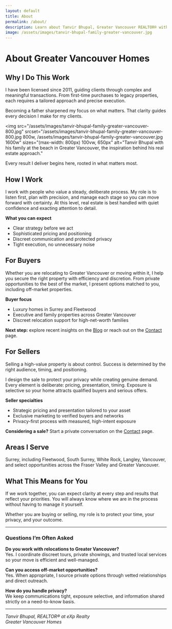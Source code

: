 ```yaml
---
layout: default
title: About
permalink: /about/
description: Learn about Tanvir Bhupal, Greater Vancouver REALTOR® with eXp Realty. Specializing in luxury homes, discreet relocations, and high-value property sales across Surrey, Fleetwood, and Greater Vancouver.
image: /assets/images/tanvir-bhupal-family-greater-vancouver.jpg
---
```


<div class="page-content">

# About Greater Vancouver Homes

## Why I Do This Work
I have been licensed since 2011, guiding clients through complex and meaningful transactions. From first-time purchases to legacy properties, each requires a tailored approach and precise execution.

Becoming a father sharpened my focus on what matters. That clarity guides every decision I make for my clients.

<img 
  src="/assets/images/tanvir-bhupal-family-greater-vancouver-800.jpg" 
  srcset="/assets/images/tanvir-bhupal-family-greater-vancouver-800.jpg 800w, 
          /assets/images/tanvir-bhupal-family-greater-vancouver.jpg 1600w"
  sizes="(max-width: 800px) 100vw, 650px"
  alt="Tanvir Bhupal with his family at the beach in Greater Vancouver, the inspiration behind his real estate approach."
>
<p class="caption">Every result I deliver begins here, rooted in what matters most.</p>

## How I Work
I work with people who value a steady, deliberate process. My role is to listen first, plan with precision, and manage each stage so you can move forward with certainty. At this level, real estate is best handled with quiet confidence and exacting attention to detail.

**What you can expect**
- Clear strategy before we act  
- Sophisticated pricing and positioning  
- Discreet communication and protected privacy  
- Tight execution, no unnecessary noise

## For Buyers
Whether you are relocating to Greater Vancouver or moving within it, I help you secure the right property with efficiency and discretion. From private opportunities to the best of the market, I present options matched to you, including off-market properties.

**Buyer focus**
- Luxury homes in Surrey and Fleetwood  
- Executive and family properties across Greater Vancouver  
- Discreet relocation support for high-net-worth families

**Next step:** explore recent insights on the [Blog](/blog/) or reach out on the [Contact](/contact/) page.

## For Sellers
Selling a high-value property is about control. Success is determined by the right audience, timing, and positioning.

I design the sale to protect your privacy while creating genuine demand. Every element is deliberate: pricing, presentation, timing. Exposure is selective so your home attracts qualified buyers and serious offers.

**Seller specialties**
- Strategic pricing and presentation tailored to your asset  
- Exclusive marketing to verified buyers and networks  
- Privacy-first process with measured, high-intent exposure

**Considering a sale?** Start a private conversation on the [Contact](/contact/) page.

## Areas I Serve
Surrey, including Fleetwood, South Surrey, White Rock, Langley, Vancouver, and select opportunities across the Fraser Valley and Greater Vancouver.

## What This Means for You
If we work together, you can expect clarity at every step and results that reflect your priorities. You will always know where we are in the process without having to manage it yourself.

Whether you are buying or selling, my role is to protect your time, your privacy, and your outcome.

---

### Questions I’m Often Asked
**Do you work with relocations to Greater Vancouver?**  
Yes. I coordinate discreet tours, private showings, and trusted local services so your move is efficient and well-managed.

**Can you access off-market opportunities?**  
Yes. When appropriate, I source private options through vetted relationships and direct outreach.

**How do you handle privacy?**  
We keep communications tight, exposure selective, and information shared strictly on a need-to-know basis.

---

*Tanvir Bhupal, REALTOR® at eXp Realty*  
*Greater Vancouver Homes*  

</div>

<!-- Local Business schema for SEO -->
<script type="application/ld+json">
{
  "@context": "https://schema.org",
  "@type": "RealEstateAgent",
  "name": "Greater Vancouver Homes by Tanvir Bhupal",
  "image": "https://gvancouverhomes.com/assets/images/tanvir-bhupal-family-greater-vancouver.jpg",
  "areaServed": ["Surrey", "Fleetwood", "Greater Vancouver", "Fraser Valley", "Langley", "Vancouver"],
  "url": "https://gvancouverhomes.com/about/",
  "brand": "eXp Realty",
  "sameAs": [
    "https://www.youtube.com/@gvancouverhomes",
    "https://www.instagram.com/gvancouverhomes",
    "https://www.linkedin.com/in/gvancouverhomes"
  ]
}
</script>
